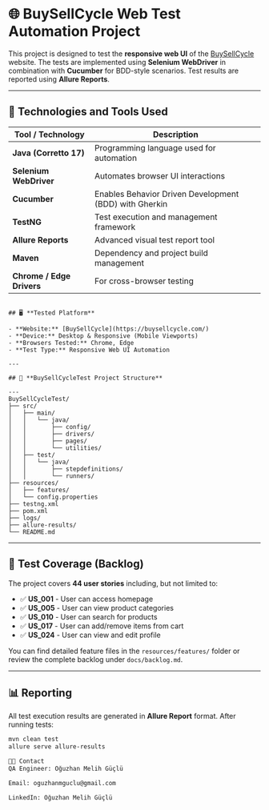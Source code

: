 # 🌐 **BuySellCycle Web Test Automation Project**

This project is designed to test the **responsive web UI** of the [BuySellCycle](https://buysellcycle.com/) website. The tests are implemented using **Selenium WebDriver** in combination with **Cucumber** for BDD-style scenarios. Test results are reported using **Allure Reports**.

---

## 🚀 **Technologies and Tools Used**

| **Tool / Technology**    | **Description**                                           |
|--------------------------|-----------------------------------------------------------|
| **Java (Corretto 17)**   | Programming language used for automation                  |
| **Selenium WebDriver**   | Automates browser UI interactions                         |
| **Cucumber**             | Enables Behavior Driven Development (BDD) with Gherkin    |
| **TestNG**               | Test execution and management framework                   |
| **Allure Reports**       | Advanced visual test report tool                          |
| **Maven**                | Dependency and project build management                   |
| **Chrome / Edge Drivers**| For cross-browser testing                                  |

```

## 🖥️ **Tested Platform**

- **Website:** [BuySellCycle](https://buysellcycle.com/)
- **Device:** Desktop & Responsive (Mobile Viewports)
- **Browsers Tested:** Chrome, Edge
- **Test Type:** Responsive Web UI Automation

---

## 📁 **BuySellCycleTest Project Structure**

---
BuySellCycleTest/
├── src/
│   ├── main/
│   │   └── java/
│   │       ├── config/
│   │       ├── drivers/
│   │       ├── pages/
│   │       └── utilities/
│   ├── test/
│   │   └── java/
│   │       ├── stepdefinitions/
│   │       └── runners/
├── resources/
│   ├── features/
│   └── config.properties
├── testng.xml
├── pom.xml
├── logs/
├── allure-results/
└── README.md
```

---

## 🧭 **Test Coverage (Backlog)**

The project covers **44 user stories** including, but not limited to:

- ✅ **US_001** - User can access homepage
- ✅ **US_005** - User can view product categories
- ✅ **US_010** - User can search for products
- ✅ **US_017** - User can add/remove items from cart
- ✅ **US_024** - User can view and edit profile

You can find detailed feature files in the `resources/features/` folder or review the complete backlog under `docs/backlog.md`.

---

## 📊 **Reporting**

All test execution results are generated in **Allure Report** format. After running tests:

```bash
mvn clean test
allure serve allure-results

🧑‍💻 Contact
QA Engineer: Oğuzhan Melih Güçlü

Email: oguzhanmguclu@gmail.com

LinkedIn: Oğuzhan Melih Güçlü
